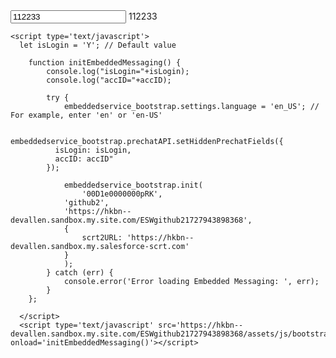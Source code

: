 <html>
  <body>
      <input type="text" id="accID" name="accID" value="112233"/>
      <label for="accID">112233</label>
    
    <script type='text/javascript'>
      let isLogin = 'Y'; // Default value
      
      	function initEmbeddedMessaging() {
			console.log("isLogin="+isLogin);
			console.log("accID="+accID);

      		try {
      			embeddedservice_bootstrap.settings.language = 'en_US'; // For example, enter 'en' or 'en-US'

		     	embeddedservice_bootstrap.prechatAPI.setHiddenPrechatFields({
			  isLogin: isLogin,
			  accID: accID"
			});
      
      			embeddedservice_bootstrap.init(
      				'00D1e0000000pRK',
				'github2',
				'https://hkbn--devallen.sandbox.my.site.com/ESWgithub21727943898368',
				{
					scrt2URL: 'https://hkbn--devallen.sandbox.my.salesforce-scrt.com'
				}
      			);
      		} catch (err) {
      			console.error('Error loading Embedded Messaging: ', err);
      		}
      	};

      </script>
      <script type='text/javascript' src='https://hkbn--devallen.sandbox.my.site.com/ESWgithub21727943898368/assets/js/bootstrap.min.js' onload='initEmbeddedMessaging()'></script>
  </body>
</html>
